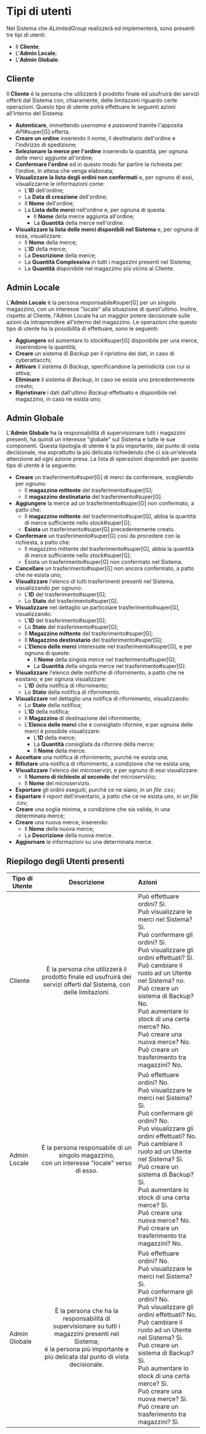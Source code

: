 # Tipi di utenti <tipiutenti>

Nel Sistema che _ALimitedGroup_ realizzerà ed implementerà, sono presenti tre tipi di utenti:
+ Il <strong>Cliente</strong>;
+ L'**Admin Locale**;
+ L'**Admin Globale**.

## Cliente

Il **Cliente** è la persona che utilizzerà il prodotto finale ed usufruirà dei servizi offerti dal Sistema con, chiaramente, delle limitazioni riguardo certe operazioni. Questo tipo di utente potrà effettuare le seguenti azioni all'interno del Sistema:
- **Autenticare**, immettendo _username_ e _password_ tramite l'apposita _API_#super[G] offerta;
- **Creare un ordine** inserendo il nome, il destinatario dell'ordine e l'indirizzo di spedizione;
- **Selezionare la merce per l'ordine** inserendo la quantità, per ognuna delle merci aggiunte all'ordine;
- **Confermare l'ordine** ed in questo modo far partire la richiesta per l'ordine, in attesa che venga elaborata;
- **Visualizzare la lista degli ordini non confermati** e, per ognuno di essi, visualizzarne le informazioni come:
    - L'**ID** dell'ordine;
    - La **Data di creazione** dell'ordine;
    - Il **Nome** dell'ordine;
    - La **Lista delle merci** nell'ordine e, per ognuna di questa:
        + Il **Nome** della merce aggiunta all'ordine;
        + La **Quantità** della merce nell'ordine.
- **Visualizzare la lista delle merci disponibili nel Sistema** e, per ognuna di essa, visualizzare:
    - Il **Nome** della merce;
    - L'**ID** della merce;
    - La **Descrizione** della merce;
    - La **Quantità Complessiva** in tutti i magazzini presenti nel Sistema;
    - La **Quantità** disponibile nel magazzino più vicino al Cliente.

## Admin Locale
L'**Admin Locale** è la persona responsabile#super[G] per un singolo magazzino, con un interesse "locale" alla situazione di quest'ultimo. Inoltre, rispetto al Cliente, l'Admin Locale ha un maggior potere decisionale sulle azioni da intraprendere all'interno del magazzino. Le operazioni che questo tipo di utente ha la possibilità di effettuare, sono le seguenti:
- **Aggiungere** ed aumentare lo _stock_#super[G] disponibile per una merce, inserendone la quantità;
- **Creare** un sistema di _Backup_ per il ripristino dei dati, in caso di cyberattacchi;
- **Attivare** il sistema di _Backup_, specificandone la periodicità con cui si attiva;
- **Eliminare** il sistema di _Backup_, in caso ne esista uno precedentemente creato;
- **Ripristinare** i dati dall'ultimo _Backup_ effettuato e disponibile nel magazzino, in caso ne esista uno;

## Admin Globale
L'**Admin Globale** ha la responsabilità di supervisionare tutti i magazzini presenti, ha quindi un interesse "globale" sul Sistema e tutte le sue componenti. Questa tipologia di utente è la più importante, dal punto di vista decisionale, ma soprattutto la più delicata richiedendo che ci sia un'elevata attenzione ad ogni azione presa. La lista di operazioni disponibili per questo tipo di utente è la seguente:
- **Creare** un trasferimento#super[G] di merci da confermare, scegliendo per ognuno:
    - Il **magazzino mittente** del trasferimento#super[G];
    - Il **magazzino destinatario** del trasferimento#super[G].
- **Aggiungere** la merce ad un trasferimento#super[G] non confermato, a patto che:
    - Il **magazzino mittente** del trasferimento#super[G], abbia la quantità di merce sufficiente nello _stock_#super[G];
    - **Esista** un trasferimento#super[G] precedentemente creato.
- **Confermare** un trasferimento#super[G] così da procedere con la richiesta, a patto che:
    - Il magazzino mittente del trasferimento#super[G], abbia la quantità di merce sufficiente nello _stock_#super[G];
    - Esista un trasferimento#super[G] non confermato nel Sistema.
- **Cancellare** un trasferimento#super[G] non ancora confermato, a patto che ne esista uno;
- **Visualizzare** l'elenco di tutti trasferimenti presenti nel Sistema, visualizzando per ognuno:
    - L'**ID** del trasferimento#super[G];
    - Lo **Stato** del trasferimento#super[G].
- **Visualizzare** nel dettaglio un particolare trasferimento#super[G], visualizzando:
    - L'**ID** del trasferimento#super[G];
    - Lo **Stato** del trasferimento#super[G];
    - Il **Magazzino mittente** del trasferimento#super[G];
    - Il **Magazzino destinatario** del trasferimento#super[G];
    - L'**Elenco delle merci** interessate nel trasferimento#super[G], e per ognuna di queste:
        + Il **Nome** della singola merce nel trasferimento#super[G];
        + La **Quantità** della singola merce nel trasferimento#super[G].
- **Visualizzare** l'elenco delle notifiche di rifornimento, a patto che ne esistano, e per ognuna visualizzare:
    - L'**ID** della notifica di rifornimento;
    - Lo **Stato** della notifica di rifornimento.
- **Visualizzare** nel dettaglio una notifica di rifornimento, visualizzando:
    - Lo **Stato** della notifica;
    - L'**ID** della notifica;
    - Il **Magazzino** di destinazione del rifornimento;
    - L'**Elenco delle merci** che è consigliato rifornire, e per ognuna delle merci è possibile visualizzare:
        + L'**ID** della merce;
        + La **Quantità** consigliata da rifornire della merce;
        + Il **Nome** della merce.
- **Accettare** una notifica di rifornimento, purchè ne esista una;
- **Rifiutare** una notifica di rifornimento, a condizione che ne esista una;
- **Visualizzare** l'elenco dei microservizi, e per ognuno di essi visualizzare:
    - Il **Numero di richieste al secondo** del microservizio;
    - Il **Nome** del microservizio.
- **Esportare** gli ordini eseguiti, purché ce ne siano, in un _file_ .csv;
- **Esportare** il _report_ dell'inventario, a patto che ce ne esista uno, in un _file_ .csv;
- **Creare** una soglia minima, a condizione che sia valida, in una determinata merce;
- **Creare** una nuova merce, inserendo:
    - Il **Nome** della nuova merce;
    - La **Descrizione** della nuova merce.
- **Aggiornare** le informazioni su una determinata merce.

## Riepilogo degli Utenti presenti
<!--raw-typst
#figure(
  table(
    columns: (1fr, 1.75fr, 3fr),
    align: horizon,
    inset: 5pt,
    table.header(
      [#text(fill: white)[*Tipo di Utente*]],
      [#text(fill: white)[*Descrizione*]],
      [#text(fill: white)[*Operazioni*]],
    ),
    [Cliente],
    [È la persona che utilizzerà il prodotto finale ed usufruirà dei servizi offerti dal Sistema, con delle limitazioni.],
    [Può effettuare ordini? Sì.\ Può visualizzare le merci nel Sistema? Sì.\ Può confermare gli ordini? Sì.\ Può visualizzare gli ordini effettuati? Sì.\ Può cambiare il ruolo ad un Utente nel Sistema? No. \ Può creare un sistema di Backup? No.\ Può aumentare lo stock di una certa merce? No. \ Può creare una nuova merce? No.\ Può creare un trasferimento tra magazzini? No.],
    [Admin \ Locale],
    [È la persona responsabile di un singolo magazzino, \ con un interesse "locale" verso di esso.],
    [Può effettuare ordini? No. \ Può visualizzare le merci nel Sistema? Sì. \ Può confermare gli ordini? No. \ Può visualizzare gli ordini effettuati? No. \ Può cambiare il ruolo ad un Utente nel Sistema? Sì. \ Può creare un sistema di Backup? Sì. \ Può aumentare lo stock di una certa merce? Sì. \ Può creare una nuova merce? No. \ Può creare un trasferimento tra magazzini? No.],
    [Admin \ Globale],
    [È la persona che ha la responsabilità di supervisionare su tutti i magazzini presenti nel Sistema; \ è la persona più importante e più delicata dal punto di vista decisionale.],
    [Può effettuare ordini? No. \ Può visualizzare le merci nel Sistema? Sì. \ Può confermare gli ordini? No. \ Può visualizzare gli ordini effettuati? No. \ Può cambiare il ruolo ad un Utente nel Sistema? Sì. \ Può creare un sistema di Backup? Sì. \ Può aumentare lo stock di una certa merce? Sì. \ Può creare una nuova merce? Sì. \ Può creare un trasferimento tra magazzini? Sì.],
  ),
  caption: [Riepilogo degli Utenti presenti nel Sistema]
)
-->
<!--typst-begin-exclude-->
| Tipo di Utente | Descrizione | Azioni |
|---|:---:|:---|
| Cliente | È la persona che utilizzerà il prodotto finale ed usufruirà dei servizi offerti dal Sistema, con delle limitazioni. | Può effettuare ordini? Sì.<br>Può visualizzare le merci nel Sistema? Sì.<br>Può confermare gli ordini? Sì.<br>Può visualizzare gli ordini effettuati? Sì.<br>Può cambiare il ruolo ad un Utente nel Sistema? no. <br>Può creare un sistema di Backup? No.<br>Può aumentare lo stock di una certa merce? No. <br>Può creare una nuova merce? No.<br>Può creare un trasferimento tra magazzini? No. |
| Admin Locale | È la persona responsabile di un singolo magazzino,<br> con un interesse "locale" verso di esso. | Può effettuare ordini? No.<br>Può visualizzare le merci nel Sistema? Sì.<br>Può confermare gli ordini? No.<br>Può visualizzare gli ordini effettuati? No.<br>Può cambiare il ruolo ad un Utente nel Sistema? Sì.<br>Può creare un sistema di Backup? Sì.<br>Può aumentare lo stock di una certa merce? Sì.<br>Può creare una nuova merce? No.<br>Può creare un trasferimento tra magazzini? No. |
| Admin Globale | È la persona che ha la responsabilità di supervisionare su tutti i magazzini presenti nel Sistema; <br> è la persona più importante e più delicata dal punto di vista decisionale. | Può effettuare ordini? No.<br>Può visualizzare le merci nel Sistema? Sì.<br>Può confermare gli ordini? No.<br>Può visualizzare gli ordini effettuati? No.<br>Può cambiare il ruolo ad un Utente nel Sistema? Sì.<br>Può creare un sistema di Backup? Sì.<br>Può aumentare lo stock di una certa merce? Sì.<br>Può creare una nuova merce? Sì.<br>Può creare un trasferimento tra magazzini? Sì. |
<!--typst-end-exclude-->
